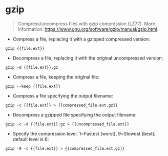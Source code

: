 # gzip

> Compress/uncompress files with gzip compression (LZ77).
> More information: <https://www.gnu.org/software/gzip/manual/gzip.html>.

- Compress a file, replacing it with a gzipped compressed version:

`gzip {{file.ext}}`

- Decompress a file, replacing it with the original uncompressed version:

`gzip -d {{file.ext}}.gz`

- Compress a file, keeping the original file:

`gzip --keep {{file.ext}}`

- Compress a file specifying the output filename:

`gzip -c {{file.ext}} > {{compressed_file.ext.gz}}`

- Decompress a gzipped file specifying the output filename:

`gzip -c -d {{file.ext}}.gz > {{uncompressed_file.ext}}`

- Specify the compression level. 1=Fastest (worst), 9=Slowest (best); default level is 6:

`gzip -9 -c {{file.ext}} > {{compressed_file.ext.gz}}`
